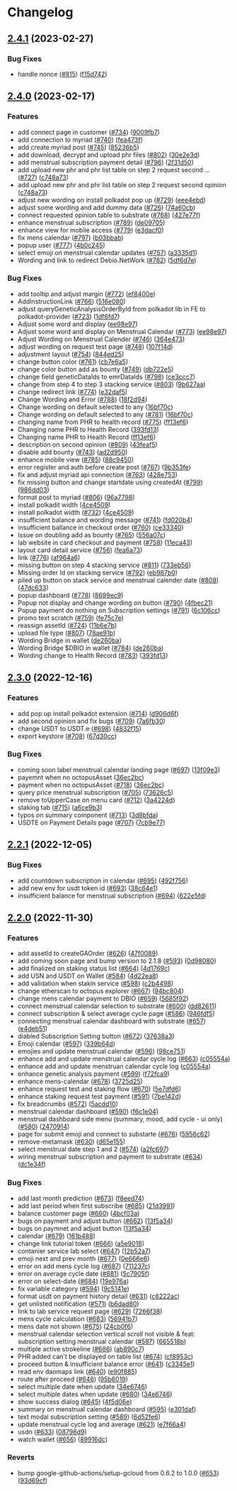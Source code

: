 # Changelog

## [2.4.1](https://github.com/debionetwork/debio-customer-ui/compare/2.4.0...2.4.1) (2023-02-27)


### Bug Fixes

* handle nonce ([#815](https://github.com/debionetwork/debio-customer-ui/issues/815)) ([f15d742](https://github.com/debionetwork/debio-customer-ui/commit/f15d742483f5d33b9b98d4c4a60a7ba1935d6ae9))

## [2.4.0](https://github.com/debionetwork/debio-customer-ui/compare/2.3.0...2.4.0) (2023-02-17)


### Features

* add connect page in customer ([#734](https://github.com/debionetwork/debio-customer-ui/issues/734)) ([9009fb7](https://github.com/debionetwork/debio-customer-ui/commit/9009fb710353706bb3bf129018002ea9969f02ad))
* add connection to myriad ([#740](https://github.com/debionetwork/debio-customer-ui/issues/740)) ([fea473f](https://github.com/debionetwork/debio-customer-ui/commit/fea473f2ed4d21de9e82fce112edff4ce9a8c53b))
* add create myriad post ([#745](https://github.com/debionetwork/debio-customer-ui/issues/745)) ([85236b5](https://github.com/debionetwork/debio-customer-ui/commit/85236b5f355e3a9e71fb6789f0661f81bc6c3c7e))
* add download, decrypt and upload phr files ([#802](https://github.com/debionetwork/debio-customer-ui/issues/802)) ([30e2e3d](https://github.com/debionetwork/debio-customer-ui/commit/30e2e3df3e96e0ccb120401a2c71914bf9fde4a9))
* add menstrual subscription payment detail ([#796](https://github.com/debionetwork/debio-customer-ui/issues/796)) ([2f31d50](https://github.com/debionetwork/debio-customer-ui/commit/2f31d50471c700c1ec5fbc778e4ddea7009f7960))
* add upload new phr and phr list table on step 2 request second … ([#727](https://github.com/debionetwork/debio-customer-ui/issues/727)) ([c748a73](https://github.com/debionetwork/debio-customer-ui/commit/c748a73e605143a6a58e083c18293600f381d1f8))
* add upload new phr and phr list table on step 2 request second opinion ([c748a73](https://github.com/debionetwork/debio-customer-ui/commit/c748a73e605143a6a58e083c18293600f381d1f8))
* adjust new wording on install polkadot pop up ([#729](https://github.com/debionetwork/debio-customer-ui/issues/729)) ([eee4ebd](https://github.com/debionetwork/debio-customer-ui/commit/eee4ebdf1fe5701474e2ad72f7af41388b9323f7))
* adjust some wording and add dummy data ([#726](https://github.com/debionetwork/debio-customer-ui/issues/726)) ([74a60cb](https://github.com/debionetwork/debio-customer-ui/commit/74a60cb11e79c49498f9f0221fa1a879f4bb6f8e))
* connect requested opinion table to substrate ([#768](https://github.com/debionetwork/debio-customer-ui/issues/768)) ([427e77f](https://github.com/debionetwork/debio-customer-ui/commit/427e77f89a0b70a0c69c8bf9b701c0bb70b44c88))
* enhance menstrual subscription ([#789](https://github.com/debionetwork/debio-customer-ui/issues/789)) ([de09705](https://github.com/debionetwork/debio-customer-ui/commit/de097058a40dfde5b2e2d1b498d1045c4295c100))
* enhance view for mobile access ([#779](https://github.com/debionetwork/debio-customer-ui/issues/779)) ([e3dacf0](https://github.com/debionetwork/debio-customer-ui/commit/e3dacf08f73b81183088301e6137451972560f90))
* fix mens calendar ([#797](https://github.com/debionetwork/debio-customer-ui/issues/797)) ([b03bbab](https://github.com/debionetwork/debio-customer-ui/commit/b03bbaba6f1434e762fe72964b90c380af2d31b5))
* popup user ([#777](https://github.com/debionetwork/debio-customer-ui/issues/777)) ([4b0c245](https://github.com/debionetwork/debio-customer-ui/commit/4b0c24536b53ab5cc4a0e4dd220d1b5828edf91f))
* select emoji on menstrual calendar updates ([#757](https://github.com/debionetwork/debio-customer-ui/issues/757)) ([a3335d1](https://github.com/debionetwork/debio-customer-ui/commit/a3335d12c0d3b59d55f7de25899820040b01e158))
* Wording and link to redirect Debio.NetWork ([#782](https://github.com/debionetwork/debio-customer-ui/issues/782)) ([5df6d7e](https://github.com/debionetwork/debio-customer-ui/commit/5df6d7eacdd017648be199e204a3e3968474d0ef))


### Bug Fixes

* add tooltip and adjust margin ([#772](https://github.com/debionetwork/debio-customer-ui/issues/772)) ([ef8400e](https://github.com/debionetwork/debio-customer-ui/commit/ef8400e61cf220d94d71183fb821a799c26a1146))
* AddInstructionLink ([#766](https://github.com/debionetwork/debio-customer-ui/issues/766)) ([516e080](https://github.com/debionetwork/debio-customer-ui/commit/516e0800a6d5c1ce392ab4d1d5fdbfa3bb511e9b))
* adjust queryGeneticAnalysisOrderById from polkadot lib in FE to polkadot-provider ([#723](https://github.com/debionetwork/debio-customer-ui/issues/723)) ([1df6fd7](https://github.com/debionetwork/debio-customer-ui/commit/1df6fd73729fac02d435e0ff974ee30983d9ef86))
* Adjust some word and display ([ee98e97](https://github.com/debionetwork/debio-customer-ui/commit/ee98e97ece7f1e6916f0d832c29c1f60d13bacd5))
* Adjust some word and display on Menstrual Calendar ([#773](https://github.com/debionetwork/debio-customer-ui/issues/773)) ([ee98e97](https://github.com/debionetwork/debio-customer-ui/commit/ee98e97ece7f1e6916f0d832c29c1f60d13bacd5))
* Adjust Wording on Menstrual Calender ([#746](https://github.com/debionetwork/debio-customer-ui/issues/746)) ([364e473](https://github.com/debionetwork/debio-customer-ui/commit/364e4730471f16525c78915dd436f8e80c874914))
* adjust wording on request test page ([#748](https://github.com/debionetwork/debio-customer-ui/issues/748)) ([107f14d](https://github.com/debionetwork/debio-customer-ui/commit/107f14d596b3b47c5faf482b52acbef016a1fe90))
* adjustment layout ([#754](https://github.com/debionetwork/debio-customer-ui/issues/754)) ([844ed25](https://github.com/debionetwork/debio-customer-ui/commit/844ed25a5ff41240f2de9ad6f13e645d19e7e1b4))
* change button color ([#761](https://github.com/debionetwork/debio-customer-ui/issues/761)) ([cb7e6a5](https://github.com/debionetwork/debio-customer-ui/commit/cb7e6a51931f63ac3a1c6c86cf8f3aa0d4dc0adb))
* change color button add as bounty ([#749](https://github.com/debionetwork/debio-customer-ui/issues/749)) ([db722e5](https://github.com/debionetwork/debio-customer-ui/commit/db722e5fecf12eeb8e89d39d91aee54eef648c7a))
* change field geneticDataIds to emrDataIds ([#798](https://github.com/debionetwork/debio-customer-ui/issues/798)) ([ce3ccc7](https://github.com/debionetwork/debio-customer-ui/commit/ce3ccc7d2829e2293a946d59b49154f8faa008f8))
* change from step 4 to step 3 stacking service ([#803](https://github.com/debionetwork/debio-customer-ui/issues/803)) ([9b627aa](https://github.com/debionetwork/debio-customer-ui/commit/9b627aaf89827ba6cbbead032b733e85b32d965c))
* change redirect link ([#774](https://github.com/debionetwork/debio-customer-ui/issues/774)) ([e32daf5](https://github.com/debionetwork/debio-customer-ui/commit/e32daf54117a5fced9c77fb6854ed833c2c28360))
* Change Wording and Error  ([#788](https://github.com/debionetwork/debio-customer-ui/issues/788)) ([18f2d94](https://github.com/debionetwork/debio-customer-ui/commit/18f2d94e15a45402a61880380b54f1e24b36916a))
* Change wording on default selected to any ([16bf70c](https://github.com/debionetwork/debio-customer-ui/commit/16bf70ca30bde2ce53cb7e2391503d81714ca795))
* Change wording on default selected to any ([#781](https://github.com/debionetwork/debio-customer-ui/issues/781)) ([16bf70c](https://github.com/debionetwork/debio-customer-ui/commit/16bf70ca30bde2ce53cb7e2391503d81714ca795))
* changing name from PHR to health record ([#775](https://github.com/debionetwork/debio-customer-ui/issues/775)) ([ff13ef6](https://github.com/debionetwork/debio-customer-ui/commit/ff13ef660cacd41364696a5f8d41b74723141f60))
* Changing name PHR to Health Record ([393fd13](https://github.com/debionetwork/debio-customer-ui/commit/393fd13002c0449ad65ecceae792b245e626a440))
* Changing name PHR to Health Record ([ff13ef6](https://github.com/debionetwork/debio-customer-ui/commit/ff13ef660cacd41364696a5f8d41b74723141f60))
* description on second opinion ([#809](https://github.com/debionetwork/debio-customer-ui/issues/809)) ([43feaf5](https://github.com/debionetwork/debio-customer-ui/commit/43feaf5049a82892c1d193c71d107a9ee2b83b23))
* disable add bounty ([#743](https://github.com/debionetwork/debio-customer-ui/issues/743)) ([ad2d950](https://github.com/debionetwork/debio-customer-ui/commit/ad2d950fedb07205d2d7068b501ce34b8a077d7e))
* enhance mobile view ([#785](https://github.com/debionetwork/debio-customer-ui/issues/785)) ([88c9450](https://github.com/debionetwork/debio-customer-ui/commit/88c945099d6b3e6bbcc6fe3889f949a822a003d5))
* error register and auth before create post ([#767](https://github.com/debionetwork/debio-customer-ui/issues/767)) ([9b353fe](https://github.com/debionetwork/debio-customer-ui/commit/9b353fe0e6248639ecf5e519260b55811cbef588))
* fix and adjust myriad api connection ([#763](https://github.com/debionetwork/debio-customer-ui/issues/763)) ([428e753](https://github.com/debionetwork/debio-customer-ui/commit/428e753b575fbb2ddb3a9de04653299a80788fea))
* fix missing button and change startdate using createdAt ([#799](https://github.com/debionetwork/debio-customer-ui/issues/799)) ([986dd03](https://github.com/debionetwork/debio-customer-ui/commit/986dd0348bf714d6ca70ff0a21d71052b9f3eba7))
* format post to myriad ([#806](https://github.com/debionetwork/debio-customer-ui/issues/806)) ([96a7798](https://github.com/debionetwork/debio-customer-ui/commit/96a7798a9251f70e60ed59430d8db588c3c233a3))
* install polkadit width ([4ce4509](https://github.com/debionetwork/debio-customer-ui/commit/4ce4509adc0a5e5c6f0709fdd936d10564609d35))
* install polkadot width ([#732](https://github.com/debionetwork/debio-customer-ui/issues/732)) ([4ce4509](https://github.com/debionetwork/debio-customer-ui/commit/4ce4509adc0a5e5c6f0709fdd936d10564609d35))
* insufficient balance and wording message ([#741](https://github.com/debionetwork/debio-customer-ui/issues/741)) ([fd020b4](https://github.com/debionetwork/debio-customer-ui/commit/fd020b481ae134b818bf9bbde73b79eca08f269f))
* insufficient ballance in checkout order ([#760](https://github.com/debionetwork/debio-customer-ui/issues/760)) ([ce33340](https://github.com/debionetwork/debio-customer-ui/commit/ce3334009ea6ab56fd0ce9fe3279ba95f3a6bdeb))
* Issue on doubling add as bounty ([#765](https://github.com/debionetwork/debio-customer-ui/issues/765)) ([556a07c](https://github.com/debionetwork/debio-customer-ui/commit/556a07cd40704f52f30713b0d0d4c8390fcf7c54))
* lab website in card checkout and payment ([#758](https://github.com/debionetwork/debio-customer-ui/issues/758)) ([11eca43](https://github.com/debionetwork/debio-customer-ui/commit/11eca43fb1f7fa033ff697080d407defd5479d04))
* layout card detail service ([#756](https://github.com/debionetwork/debio-customer-ui/issues/756)) ([fea6a73](https://github.com/debionetwork/debio-customer-ui/commit/fea6a73ff1c47dd557a2f8892bd586df85d15dfd))
* link ([#776](https://github.com/debionetwork/debio-customer-ui/issues/776)) ([af964a6](https://github.com/debionetwork/debio-customer-ui/commit/af964a69d355114dd2170db99353b767456fa0d1))
* missing button on step 4 stacking service ([#811](https://github.com/debionetwork/debio-customer-ui/issues/811)) ([733eb56](https://github.com/debionetwork/debio-customer-ui/commit/733eb56ab16f3f0f11fba379eacec294f3e5e380))
* Missing order Id on stacking service ([#792](https://github.com/debionetwork/debio-customer-ui/issues/792)) ([eb987b0](https://github.com/debionetwork/debio-customer-ui/commit/eb987b09ad61ec8fe9d360f4a26f42d5704204f6))
* piled up button on stack service and menstrual calender date ([#808](https://github.com/debionetwork/debio-customer-ui/issues/808)) ([47dc633](https://github.com/debionetwork/debio-customer-ui/commit/47dc6337cd65e717a6ed2bcc21b7cabb56234536))
* popup dashboard ([#778](https://github.com/debionetwork/debio-customer-ui/issues/778)) ([8699ec9](https://github.com/debionetwork/debio-customer-ui/commit/8699ec9f2766dffc4bcbf7b9a922a89da61d0560))
* Popup not display and change wording on button ([#790](https://github.com/debionetwork/debio-customer-ui/issues/790)) ([4fbec21](https://github.com/debionetwork/debio-customer-ui/commit/4fbec212b276cc99249ac05b7ec7470e49d36702))
* Popup payment do nothing on Subscription settings ([#791](https://github.com/debionetwork/debio-customer-ui/issues/791)) ([6c106cc](https://github.com/debionetwork/debio-customer-ui/commit/6c106ccff032ba9462cc4bd17d7558790cb72593))
* promo text scratch ([#759](https://github.com/debionetwork/debio-customer-ui/issues/759)) ([fe75c7e](https://github.com/debionetwork/debio-customer-ui/commit/fe75c7ea0d848fb2b2dd5572256f5faa18da4dae))
* reassign assetId ([#724](https://github.com/debionetwork/debio-customer-ui/issues/724)) ([11b6e7b](https://github.com/debionetwork/debio-customer-ui/commit/11b6e7b649f398ea214260a730b0b1df771aba1e))
* upload file type ([#807](https://github.com/debionetwork/debio-customer-ui/issues/807)) ([78ae91b](https://github.com/debionetwork/debio-customer-ui/commit/78ae91b63ed952605503e2f211904ba616d26f88))
* Wording Bridge  in wallet ([de260ba](https://github.com/debionetwork/debio-customer-ui/commit/de260babcefa993f3d7256483966f4ebad5ac685))
* Wording Bridge $DBIO in wallet ([#784](https://github.com/debionetwork/debio-customer-ui/issues/784)) ([de260ba](https://github.com/debionetwork/debio-customer-ui/commit/de260babcefa993f3d7256483966f4ebad5ac685))
* Wording change to Health Record ([#783](https://github.com/debionetwork/debio-customer-ui/issues/783)) ([393fd13](https://github.com/debionetwork/debio-customer-ui/commit/393fd13002c0449ad65ecceae792b245e626a440))

## [2.3.0](https://github.com/debionetwork/debio-customer-ui/compare/2.2.1...2.3.0) (2022-12-16)


### Features

* add pop up install polkadot extension ([#714](https://github.com/debionetwork/debio-customer-ui/issues/714)) ([d906d6f](https://github.com/debionetwork/debio-customer-ui/commit/d906d6fcaa9a43abe8e0882c4a0c91391864f21c))
* add second opinion and fix bugs ([#709](https://github.com/debionetwork/debio-customer-ui/issues/709)) ([7a6fb30](https://github.com/debionetwork/debio-customer-ui/commit/7a6fb3042220e04139058c48030f59a322fec6d8))
* change USDT to USDT.e ([#698](https://github.com/debionetwork/debio-customer-ui/issues/698)) ([4832f15](https://github.com/debionetwork/debio-customer-ui/commit/4832f15daa18a1d903a2227eb8a95261b62dd78c))
* export keystore ([#708](https://github.com/debionetwork/debio-customer-ui/issues/708)) ([67d30cc](https://github.com/debionetwork/debio-customer-ui/commit/67d30ccc13b97e645c944fa8ae9467e22bc258be))


### Bug Fixes

* coming soon label menstrual calendar landing page ([#697](https://github.com/debionetwork/debio-customer-ui/issues/697)) ([13f09e3](https://github.com/debionetwork/debio-customer-ui/commit/13f09e3c7ed14479fefd47c082bd4090c9f25fa5))
* payemnt when no octopusAsset ([36ec2bc](https://github.com/debionetwork/debio-customer-ui/commit/36ec2bcc9313bf30e80cd50fb0898315b706e66e))
* payment when no octopusAsset ([#718](https://github.com/debionetwork/debio-customer-ui/issues/718)) ([36ec2bc](https://github.com/debionetwork/debio-customer-ui/commit/36ec2bcc9313bf30e80cd50fb0898315b706e66e))
* query price menstrual subscription ([#705](https://github.com/debionetwork/debio-customer-ui/issues/705)) ([73626c5](https://github.com/debionetwork/debio-customer-ui/commit/73626c5152b36e6be19c0718c1de9179e5c86f68))
* remove toUpperCase on menu card ([#712](https://github.com/debionetwork/debio-customer-ui/issues/712)) ([3a4224d](https://github.com/debionetwork/debio-customer-ui/commit/3a4224dd12522c4c10a556146672739b56728631))
* staking tab ([#715](https://github.com/debionetwork/debio-customer-ui/issues/715)) ([a6ce9b3](https://github.com/debionetwork/debio-customer-ui/commit/a6ce9b3c4869f3a72ee8ffbb095a83c0057dfd5f))
* typos on summary component ([#713](https://github.com/debionetwork/debio-customer-ui/issues/713)) ([3d8bfda](https://github.com/debionetwork/debio-customer-ui/commit/3d8bfdac515a0682a5fb98bf2cafd95d36a1adb9))
* USDTE on Payment Details page ([#707](https://github.com/debionetwork/debio-customer-ui/issues/707)) ([7cb9e77](https://github.com/debionetwork/debio-customer-ui/commit/7cb9e77c195efc38da40e6ae448f066ce7352489))

## [2.2.1](https://github.com/debionetwork/debio-customer-ui/compare/2.2.0...2.2.1) (2022-12-05)


### Bug Fixes

* add countdown subscription in calendar ([#695](https://github.com/debionetwork/debio-customer-ui/issues/695)) ([492f756](https://github.com/debionetwork/debio-customer-ui/commit/492f756115a1b2ffeea4c1e8d2f1ba9771685fb2))
* add new env for usdt token id ([#693](https://github.com/debionetwork/debio-customer-ui/issues/693)) ([38c64e1](https://github.com/debionetwork/debio-customer-ui/commit/38c64e1015b00b2831635a6d7bb5ef7920bae748))
* insufficient balance for menstrual subscription ([#694](https://github.com/debionetwork/debio-customer-ui/issues/694)) ([622e5fd](https://github.com/debionetwork/debio-customer-ui/commit/622e5fddcb36004c2404de429f302230359f3540))

## [2.2.0](https://github.com/debionetwork/debio-customer-ui/compare/2.1.7...2.2.0) (2022-11-30)


### Features

* add assetId to createGAOrder ([#626](https://github.com/debionetwork/debio-customer-ui/issues/626)) ([47f0089](https://github.com/debionetwork/debio-customer-ui/commit/47f008972276164f64a2b5ca0cb8a8ee64ae0f05))
* add coming soon page and  bump version to 2.1.8 ([#593](https://github.com/debionetwork/debio-customer-ui/issues/593)) ([0d98080](https://github.com/debionetwork/debio-customer-ui/commit/0d9808062a2f61cb94bd9379dca42555f49d249b))
* add finalized on staking status list ([#664](https://github.com/debionetwork/debio-customer-ui/issues/664)) ([4d1769c](https://github.com/debionetwork/debio-customer-ui/commit/4d1769c3c4122c755bcdf1b34ede35c31382972b))
* add USN and USDT on Wallet ([#584](https://github.com/debionetwork/debio-customer-ui/issues/584)) ([4d22ea8](https://github.com/debionetwork/debio-customer-ui/commit/4d22ea82b8f4089c48b6ee0fb005c698fd581f5f))
* add validation when stakin service ([#598](https://github.com/debionetwork/debio-customer-ui/issues/598)) ([c2b4498](https://github.com/debionetwork/debio-customer-ui/commit/c2b44985d84df28be983d704503dc5b3bbcd1d9d))
* change etherscan to octopus explorer ([#667](https://github.com/debionetwork/debio-customer-ui/issues/667)) ([94bc804](https://github.com/debionetwork/debio-customer-ui/commit/94bc80455444ef9edfe09d93e2179feb34f7471a))
* change mens calendar payment to DBIO ([#659](https://github.com/debionetwork/debio-customer-ui/issues/659)) ([5685f92](https://github.com/debionetwork/debio-customer-ui/commit/5685f92fa503113bcacb934c56c93e17cc6a9796))
* connect menstrual calendar selection to substrate ([#600](https://github.com/debionetwork/debio-customer-ui/issues/600)) ([dd82611](https://github.com/debionetwork/debio-customer-ui/commit/dd8261114df3890f12b1aae1107e325b93e7d5a9))
* connect subscription & select average cycle page ([#586](https://github.com/debionetwork/debio-customer-ui/issues/586)) ([946fdf5](https://github.com/debionetwork/debio-customer-ui/commit/946fdf5979138b62b955215d2e9211f99289eda6))
* connecting menstrual calendar dashboard with substrate ([#657](https://github.com/debionetwork/debio-customer-ui/issues/657)) ([e4deb51](https://github.com/debionetwork/debio-customer-ui/commit/e4deb51826864935539b79fcd949616c1af21642))
* diabled Subscription Setting button ([#672](https://github.com/debionetwork/debio-customer-ui/issues/672)) ([37638a3](https://github.com/debionetwork/debio-customer-ui/commit/37638a356a0e75536dff6c49dd8216ce59f8247a))
* Emoji calendar ([#597](https://github.com/debionetwork/debio-customer-ui/issues/597)) ([339b64d](https://github.com/debionetwork/debio-customer-ui/commit/339b64df172cce12c924867b922772bed2ff162d))
* emojies and update menstrual calendar ([#596](https://github.com/debionetwork/debio-customer-ui/issues/596)) ([98ce751](https://github.com/debionetwork/debio-customer-ui/commit/98ce75146612869da543a5e5f0ad599eda450888))
* enhance add and update menstrual calendar cycle log ([#663](https://github.com/debionetwork/debio-customer-ui/issues/663)) ([c05554a](https://github.com/debionetwork/debio-customer-ui/commit/c05554a74dc9c16d3d07bae24614ca0c9833dd54))
* enhance add and update menstruan calendar cycle log ([c05554a](https://github.com/debionetwork/debio-customer-ui/commit/c05554a74dc9c16d3d07bae24614ca0c9833dd54))
* enhance genetic analysis payment ([#599](https://github.com/debionetwork/debio-customer-ui/issues/599)) ([f72fca9](https://github.com/debionetwork/debio-customer-ui/commit/f72fca9d26a1c554453d8312976f11fedbabe831))
* enhance mens-calendar ([#678](https://github.com/debionetwork/debio-customer-ui/issues/678)) ([3725d25](https://github.com/debionetwork/debio-customer-ui/commit/3725d2526fd5f023fd85a9f92d00358ed51a1749))
* enhance request test and staking flow ([#670](https://github.com/debionetwork/debio-customer-ui/issues/670)) ([5e7dfd6](https://github.com/debionetwork/debio-customer-ui/commit/5e7dfd60fe3fff73039407410cb30de2d002ef55))
* enhance staking request test payment ([#591](https://github.com/debionetwork/debio-customer-ui/issues/591)) ([7be142d](https://github.com/debionetwork/debio-customer-ui/commit/7be142dbdbe39adbc60f95b7c0316213dc4c0b58))
* fix breadcrumbs ([#572](https://github.com/debionetwork/debio-customer-ui/issues/572)) ([5acdd10](https://github.com/debionetwork/debio-customer-ui/commit/5acdd1093f5fa93f4202829e28b60636c86aafa6))
* menstrual calendar dashboard ([#590](https://github.com/debionetwork/debio-customer-ui/issues/590)) ([f6c1e04](https://github.com/debionetwork/debio-customer-ui/commit/f6c1e040a671eeb948e6e39d0847b8b977314564))
* menstrual dashboard side menu (summary, mood, add cycle - ui only) ([#580](https://github.com/debionetwork/debio-customer-ui/issues/580)) ([2470914](https://github.com/debionetwork/debio-customer-ui/commit/24709147d904937bc1d7abbce5f95ad519f953df))
* page for submit emoji and connect to substarte ([#676](https://github.com/debionetwork/debio-customer-ui/issues/676)) ([5956c62](https://github.com/debionetwork/debio-customer-ui/commit/5956c6213573417e5e276ea553fc04941eabfb2d))
* remove-metamask ([#630](https://github.com/debionetwork/debio-customer-ui/issues/630)) ([d65e155](https://github.com/debionetwork/debio-customer-ui/commit/d65e155892107ae361cb2ccc9e643ea84308a9f0))
* select menstrual date step 1 and 2 ([#574](https://github.com/debionetwork/debio-customer-ui/issues/574)) ([a2fc697](https://github.com/debionetwork/debio-customer-ui/commit/a2fc697afef7bfc575865667826ae0d81a9c84d7))
* wiring menstrual subscription and payment to substrate ([#634](https://github.com/debionetwork/debio-customer-ui/issues/634)) ([dc1e34f](https://github.com/debionetwork/debio-customer-ui/commit/dc1e34f969d3543119187d0ee5fe96a97fa4b1df))


### Bug Fixes

* add last month prediction ([#673](https://github.com/debionetwork/debio-customer-ui/issues/673)) ([f8eed74](https://github.com/debionetwork/debio-customer-ui/commit/f8eed7451ec0cc19db570f0d42a743783928f18b))
* add last period when first subscribe ([#685](https://github.com/debionetwork/debio-customer-ui/issues/685)) ([21d3991](https://github.com/debionetwork/debio-customer-ui/commit/21d399185d1694bb238adb62fce79f8c9031cfb9))
* balance customer page ([#660](https://github.com/debionetwork/debio-customer-ui/issues/660)) ([4bcf03a](https://github.com/debionetwork/debio-customer-ui/commit/4bcf03a61acaf4c655b486d403cd4767baa7fbe5))
* bugs on payment and adjust button ([#662](https://github.com/debionetwork/debio-customer-ui/issues/662)) ([13f5a34](https://github.com/debionetwork/debio-customer-ui/commit/13f5a34df2dfbe6cb24d29be659336e7109cf0f5))
* bugs on paymnet and adjust button ([13f5a34](https://github.com/debionetwork/debio-customer-ui/commit/13f5a34df2dfbe6cb24d29be659336e7109cf0f5))
* calendar ([#679](https://github.com/debionetwork/debio-customer-ui/issues/679)) ([161b488](https://github.com/debionetwork/debio-customer-ui/commit/161b488db6ac6e7e059f06c9169b2ff0817725b2))
* change link tutorial token ([#666](https://github.com/debionetwork/debio-customer-ui/issues/666)) ([a5e9018](https://github.com/debionetwork/debio-customer-ui/commit/a5e901802fa0ec31273573b178e211c16c1ce56e))
* contanier service lab select ([#647](https://github.com/debionetwork/debio-customer-ui/issues/647)) ([12b52a7](https://github.com/debionetwork/debio-customer-ui/commit/12b52a7ff18220e1757adcac45c0f697ce88c57e))
* emoji next and prev month ([#677](https://github.com/debionetwork/debio-customer-ui/issues/677)) ([0e666e6](https://github.com/debionetwork/debio-customer-ui/commit/0e666e68d5cde0242424dab962a5f9e0a1b1dc53))
* error on add mens cycle log ([#687](https://github.com/debionetwork/debio-customer-ui/issues/687)) ([711237c](https://github.com/debionetwork/debio-customer-ui/commit/711237c1b58e8530efd1ef966a2a7b2a87a7a811))
* error on average cycle date ([#681](https://github.com/debionetwork/debio-customer-ui/issues/681)) ([5c7905f](https://github.com/debionetwork/debio-customer-ui/commit/5c7905fc97697f9b877f5e449a06b26a9cfa137f))
* error on select-date ([#684](https://github.com/debionetwork/debio-customer-ui/issues/684)) ([19e976a](https://github.com/debionetwork/debio-customer-ui/commit/19e976aaa4f80a8e4566b5e91968eec107c16532))
* fix variable category ([#594](https://github.com/debionetwork/debio-customer-ui/issues/594)) ([9c5141e](https://github.com/debionetwork/debio-customer-ui/commit/9c5141efd0cc96adc743efd8873520eedc2adaf0))
* format usdt on payment history detail ([#631](https://github.com/debionetwork/debio-customer-ui/issues/631)) ([c6222ac](https://github.com/debionetwork/debio-customer-ui/commit/c6222ac436da1000fff44001cc4738c89acaa0e5))
* get unlisted notification ([#571](https://github.com/debionetwork/debio-customer-ui/issues/571)) ([b6dad80](https://github.com/debionetwork/debio-customer-ui/commit/b6dad80db15303873e5525420e614a0ac3dd30c2))
* link to lab service request page ([#629](https://github.com/debionetwork/debio-customer-ui/issues/629)) ([7266f38](https://github.com/debionetwork/debio-customer-ui/commit/7266f38da72297f0ed8569adb3aaf5487605b2ff))
* mens cycle calculation ([#683](https://github.com/debionetwork/debio-customer-ui/issues/683)) ([56941b7](https://github.com/debionetwork/debio-customer-ui/commit/56941b7e2fe321af7745d3217f80dae65c1d568d))
* mens date not shown ([#675](https://github.com/debionetwork/debio-customer-ui/issues/675)) ([24cb0f6](https://github.com/debionetwork/debio-customer-ui/commit/24cb0f62c7a94e4aa7ec817ddafc32da3e7cdeee))
* menstrual calendar selection vertical scroll not visible & feat: subscription setting menstrual calendar ([#587](https://github.com/debionetwork/debio-customer-ui/issues/587)) ([665518b](https://github.com/debionetwork/debio-customer-ui/commit/665518bb063c5bd7a58b00d9c3ea2d32c04b34c9))
* multiple active strokeline ([#686](https://github.com/debionetwork/debio-customer-ui/issues/686)) ([ab890c7](https://github.com/debionetwork/debio-customer-ui/commit/ab890c70adc374ae3d7f6df8de3f720210d49f6c))
* PHR added can't be displayed on table list ([#674](https://github.com/debionetwork/debio-customer-ui/issues/674)) ([cf8953c](https://github.com/debionetwork/debio-customer-ui/commit/cf8953c0c41154296a8782764d996e2aa203cf29))
* proceed button & insufficient balance error ([#641](https://github.com/debionetwork/debio-customer-ui/issues/641)) ([c3345e1](https://github.com/debionetwork/debio-customer-ui/commit/c3345e111047ea426ba533a81b16cf112d7434ee))
* read env daomaps link ([#640](https://github.com/debionetwork/debio-customer-ui/issues/640)) ([e90f885](https://github.com/debionetwork/debio-customer-ui/commit/e90f8853ec7fa5522747d012296bee516a91cb81))
* route after proceed ([#646](https://github.com/debionetwork/debio-customer-ui/issues/646)) ([95b6019](https://github.com/debionetwork/debio-customer-ui/commit/95b60196c32f31fbe25c8be6d5dd0ffc6bf55477))
* select multiple  date when update ([34e6746](https://github.com/debionetwork/debio-customer-ui/commit/34e6746bfab60f659fb5bed433eecf7a4c3742d7))
* select multiple  dates when update ([#680](https://github.com/debionetwork/debio-customer-ui/issues/680)) ([34e6746](https://github.com/debionetwork/debio-customer-ui/commit/34e6746bfab60f659fb5bed433eecf7a4c3742d7))
* show success dialog ([#645](https://github.com/debionetwork/debio-customer-ui/issues/645)) ([4f5d06e](https://github.com/debionetwork/debio-customer-ui/commit/4f5d06e15f1a1114013eb0ac4c16370f71f9d870))
* summary on menstrual calendar dashboard ([#595](https://github.com/debionetwork/debio-customer-ui/issues/595)) ([e301daf](https://github.com/debionetwork/debio-customer-ui/commit/e301daf765e0d0a2eb37d565ac3dcd6d57de14f5))
* text modal subscription setting ([#589](https://github.com/debionetwork/debio-customer-ui/issues/589)) ([6d52fe6](https://github.com/debionetwork/debio-customer-ui/commit/6d52fe6ae3fc9f335fa171b6bc7810390893dbd8))
* update menstrual cycle log and average ([#621](https://github.com/debionetwork/debio-customer-ui/issues/621)) ([e7f66a4](https://github.com/debionetwork/debio-customer-ui/commit/e7f66a453b55a19d13df2384baacb38c838758c5))
* usdn ([#633](https://github.com/debionetwork/debio-customer-ui/issues/633)) ([08798d9](https://github.com/debionetwork/debio-customer-ui/commit/08798d9c5a49083c8cbda0732468ba6e27d1c210))
* watch wallet ([#656](https://github.com/debionetwork/debio-customer-ui/issues/656)) ([89916dc](https://github.com/debionetwork/debio-customer-ui/commit/89916dc55b06fe8426e087f7816a55cd6907a8f2))


### Reverts

* bump google-github-actions/setup-gcloud from 0.6.2 to 1.0.0 ([#653](https://github.com/debionetwork/debio-customer-ui/issues/653)) ([93d69cf](https://github.com/debionetwork/debio-customer-ui/commit/93d69cf814ace14d2fbcb83b3c84daed8e7402ad))

